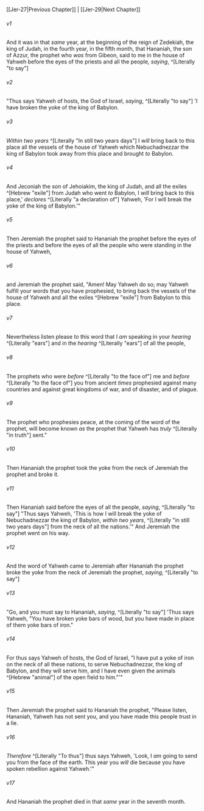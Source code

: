 ﻿---
aliases:
  - Jeremiah 28
---

[[Jer-27|Previous Chapter]] | [[Jer-29|Next Chapter]]

###### v1
And it was in that _same_ year, at the beginning of the reign of Zedekiah, the king of Judah, in the fourth year, in the fifth month, that Hananiah, the son of Azzur, the prophet who _was_ from Gibeon, said to me in the house of Yahweh before the eyes of the priests and all the people, _saying_, ^[Literally "to say"]

###### v2
"Thus says Yahweh of hosts, the God of Israel, _saying_, ^[Literally "to say"] 'I have broken the yoke of the king of Babylon.

###### v3
_Within two years_ ^[Literally "In still two years days"] I _will_ bring back to this place all the vessels of the house of Yahweh which Nebuchadnezzar the king of Babylon took away from this place and brought _to_ Babylon.

###### v4
And Jeconiah the son of Jehoiakim, the king of Judah, and all the exiles ^[Hebrew "exile"] from Judah who went _to_ Babylon, I _will_ bring back to this place,' _declares_ ^[Literally "a declaration of"] Yahweh, 'For I will break the yoke of the king of Babylon.'"

###### v5
Then Jeremiah the prophet said to Hananiah the prophet before the eyes of the priests and before the eyes of all the people who were standing in the house of Yahweh,

###### v6
and Jeremiah the prophet said, "Amen! May Yahweh do so; may Yahweh fulfill your words that you have prophesied, to bring back the vessels of the house of Yahweh and all the exiles ^[Hebrew "exile"] from Babylon to this place.

###### v7
Nevertheless listen please _to_ this word that I _am_ speaking in your _hearing_ ^[Literally "ears"] and in the _hearing_ ^[Literally "ears"] of all the people,

###### v8
The prophets who were _before_ ^[Literally "to the face of"] me and _before_ ^[Literally "to the face of"] you from ancient _times_ prophesied against many countries and against great kingdoms of war, and of disaster, and of plague.

###### v9
The prophet who prophesies peace, at the coming of the word of the prophet, will become known _as_ the prophet that Yahweh has _truly_ ^[Literally "in truth"] sent."

###### v10
Then Hananiah the prophet took the yoke from the neck of Jeremiah the prophet and broke it.

###### v11
Then Hananiah said before the eyes of all the people, _saying_, ^[Literally "to say"] "Thus says Yahweh, 'This is how I will break the yoke of Nebuchadnezzar the king of Babylon, _within two years_, ^[Literally "in still two years days"] from the neck of all the nations.'" And Jeremiah the prophet went on his way.

###### v12
And the word of Yahweh came to Jeremiah after Hananiah the prophet broke the yoke from the neck of Jeremiah the prophet, _saying_, ^[Literally "to say"]

###### v13
"Go, and you must say to Hananiah, _saying_, ^[Literally "to say"] 'Thus says Yahweh, "You have broken yoke bars of wood, but you have made in place of them yoke bars of iron."

###### v14
For thus says Yahweh of hosts, the God of Israel, "I have put a yoke of iron on the neck of all these nations, to serve Nebuchadnezzar, the king of Babylon, and they will serve him, and I have even given the animals ^[Hebrew "animal"] of the open field to him."'"

###### v15
Then Jeremiah the prophet said to Hananiah the prophet, "Please listen, Hananiah, Yahweh has not sent you, and you have made this people trust in a lie.

###### v16
_Therefore_ ^[Literally "To thus"] thus says Yahweh, 'Look, I _am_ going to send you from the face of the earth. This year you _will_ die because you have spoken rebellion against Yahweh.'"

###### v17
And Hananiah the prophet died in that _same_ year in the seventh month.